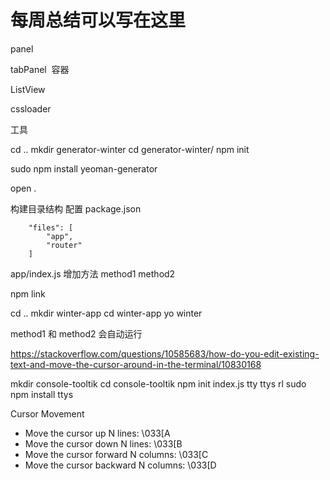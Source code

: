 # 每周总结可以写在这里

panel

tabPanel   容器

ListView

cssloader


工具

cd ..
mkdir generator-winter
cd generator-winter/
npm init

sudo npm install yeoman-generator

open .

构建目录结构
配置 package.json
        
        "files": [
            "app",
            "router"
        ]
        

app/index.js
增加方法 method1 method2

npm link

cd ..
mkdir winter-app
cd winter-app
yo winter

method1 和 method2 会自动运行

https://stackoverflow.com/questions/10585683/how-do-you-edit-existing-text-and-move-the-cursor-around-in-the-terminal/10830168

mkdir console-tooltik
cd console-tooltik
npm init
index.js 
    tty
    ttys
    rl
sudo npm install ttys



Cursor Movement
- Move the cursor up N lines:
  \033[<N>A
- Move the cursor down N lines:
  \033[<N>B
- Move the cursor forward N columns:
  \033[<N>C
- Move the cursor backward N columns:
  \033[<N>D